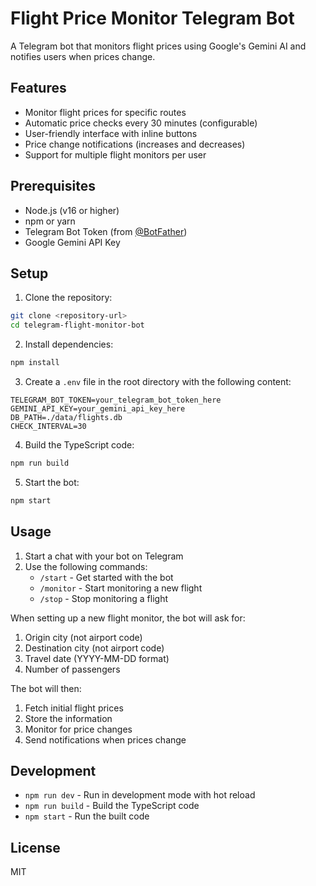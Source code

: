 # Flight Price Monitor Telegram Bot

A Telegram bot that monitors flight prices using Google's Gemini AI and notifies users when prices change.

## Features

- Monitor flight prices for specific routes
- Automatic price checks every 30 minutes (configurable)
- User-friendly interface with inline buttons
- Price change notifications (increases and decreases)
- Support for multiple flight monitors per user

## Prerequisites

- Node.js (v16 or higher)
- npm or yarn
- Telegram Bot Token (from [@BotFather](https://t.me/botfather))
- Google Gemini API Key

## Setup

1. Clone the repository:
```bash
git clone <repository-url>
cd telegram-flight-monitor-bot
```

2. Install dependencies:
```bash
npm install
```

3. Create a `.env` file in the root directory with the following content:
```
TELEGRAM_BOT_TOKEN=your_telegram_bot_token_here
GEMINI_API_KEY=your_gemini_api_key_here
DB_PATH=./data/flights.db
CHECK_INTERVAL=30
```

4. Build the TypeScript code:
```bash
npm run build
```

5. Start the bot:
```bash
npm start
```

## Usage

1. Start a chat with your bot on Telegram
2. Use the following commands:
   - `/start` - Get started with the bot
   - `/monitor` - Start monitoring a new flight
   - `/stop` - Stop monitoring a flight

When setting up a new flight monitor, the bot will ask for:
1. Origin city (not airport code)
2. Destination city (not airport code)
3. Travel date (YYYY-MM-DD format)
4. Number of passengers

The bot will then:
1. Fetch initial flight prices
2. Store the information
3. Monitor for price changes
4. Send notifications when prices change

## Development

- `npm run dev` - Run in development mode with hot reload
- `npm run build` - Build the TypeScript code
- `npm start` - Run the built code

## License

MIT 